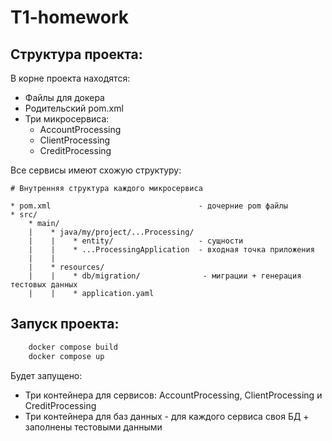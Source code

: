 # T1-homework

## Структура проекта:

В корне проекта находятся:

- Файлы для докера
- Родительский pom.xml
- Три микросервиса:
  - AccountProcessing
  - ClientProcessing
  - CreditProcessing

Все сервисы имеют схожую структуру:

```text
# Внутренняя структура каждого микросервиса

* pom.xml                                 - дочерние pom файлы
* src/
    * main/
    |    * java/my/project/...Processing/
    |    |    * entity/                   - сущности
    |    |    * ...ProcessingApplication  - входная точка приложения
    |    |
    |    * resources/
    |    |    * db/migration/              - миграции + генерация тестовых данных
    |    |    * application.yaml
```

## Запуск проекта:

```bash
    docker compose build
    docker compose up
```
Будет запущено:

- Три контейнера для сервисов: AccountProcessing, ClientProcessing и CreditProcessing
- Три контейнера для баз данных - для каждого сервиса своя БД + заполнены тестовыми данными